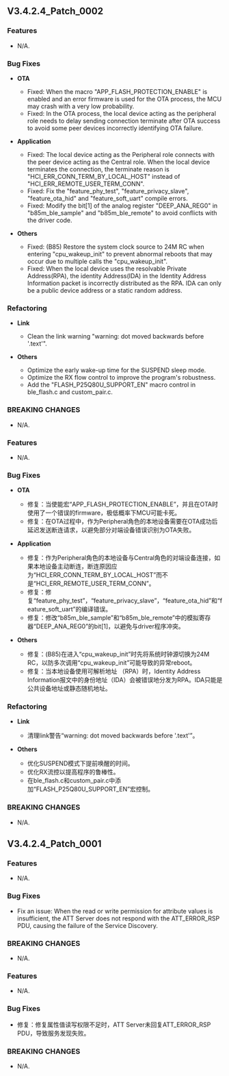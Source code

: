 ## V3.4.2.4_Patch_0002

### Features
* N/A.

### Bug Fixes
* **OTA**
    - Fixed: When the macro "APP_FLASH_PROTECTION_ENABLE" is enabled and an error firmware is used for the OTA process, the MCU may crash with a very low probability.
    - Fixed: In the OTA process, the local device acting as the peripheral role needs to delay sending connection terminate after OTA success to avoid some peer devices incorrectly identifying OTA failure.

* **Application**
    - Fixed: The local device acting as the Peripheral role connects with the peer device acting as the Central role. When the local device terminates the connection, the terminate reason is "HCI_ERR_CONN_TERM_BY_LOCAL_HOST" instead of "HCI_ERR_REMOTE_USER_TERM_CONN".
    - Fixed: Fix the "feature_phy_test", "feature_privacy_slave", "feature_ota_hid" and "feature_soft_uart" compile errors.
    - Fixed: Modify the bit[1] of the analog register "DEEP_ANA_REG0" in "b85m_ble_sample" and "b85m_ble_remote" to avoid conflicts with the driver code.

* **Others**
    - Fixed: (B85) Restore the system clock source to 24M RC when entering "cpu_wakeup_init" to prevent abnormal reboots that may occur due to multiple calls the "cpu_wakeup_init".
    - Fixed: When the local device uses the resolvable Private Address(RPA), the identity Address(IDA) in the Identity Address Information packet is incorrectly distributed as the RPA. IDA can only be a public device address or a static random address.

### Refactoring
* **Link**
    - Clean the link warning "warning: dot moved backwards before '.text'".

* **Others**
    - Optimize the early wake-up time for the SUSPEND sleep mode.
    - Optimize the RX flow control to improve the program's robustness.
    - Add the "FLASH_P25Q80U_SUPPORT_EN" macro control in ble_flash.c and custom_pair.c.

### BREAKING CHANGES
* N/A.



### Features
* N/A.

### Bug Fixes
* **OTA**
    - 修复：当使能宏“APP_FLASH_PROTECTION_ENABLE”，并且在OTA时使用了一个错误的firmware，极低概率下MCU可能卡死。
    - 修复：在OTA过程中，作为Peripheral角色的本地设备需要在OTA成功后延迟发送断连请求，以避免部分对端设备错误识别为OTA失败。

* **Application**
    - 修复：作为Peripheral角色的本地设备与Central角色的对端设备连接，如果本地设备主动断连，断连原因应为“HCI_ERR_CONN_TERM_BY_LOCAL_HOST”而不是“HCI_ERR_REMOTE_USER_TERM_CONN”。
    - 修复：修复“feature_phy_test”，“feature_privacy_slave”，“feature_ota_hid”和“feature_soft_uart”的编译错误。
    - 修复：修改“b85m_ble_sample”和“b85m_ble_remote”中的模拟寄存器“DEEP_ANA_REG0”的bit[1]，以避免与driver程序冲突。

* **Others**
    - 修复：(B85)在进入“cpu_wakeup_init”时先将系统时钟源切换为24M RC，以防多次调用“cpu_wakeup_init”可能导致的异常reboot。
    - 修复：当本地设备使用可解析地址 （RPA）时，Identity Address Information报文中的身份地址（IDA）会被错误地分发为RPA。IDA只能是公共设备地址或静态随机地址。

### Refactoring
* **Link**
    - 清理link警告“warning: dot moved backwards before '.text'”。

* **Others**
    - 优化SUSPEND模式下提前唤醒的时间。
    - 优化RX流控以提高程序的鲁棒性。
    - 在ble_flash.c和custom_pair.c中添加“FLASH_P25Q80U_SUPPORT_EN”宏控制。

### BREAKING CHANGES
* N/A.




## V3.4.2.4_Patch_0001

### Features
* N/A.


### Bug Fixes
* Fix an issue: When the read or write permission for attribute values is insufficient, the ATT Server does not respond with the ATT_ERROR_RSP PDU, causing the failure of the Service Discovery.

### BREAKING CHANGES
* N/A.



### Features
* N/A.

### Bug Fixes
* 修复：修复属性值读写权限不足时，ATT Server未回复ATT_ERROR_RSP PDU，导致服务发现失败。


### BREAKING CHANGES
* N/A.
